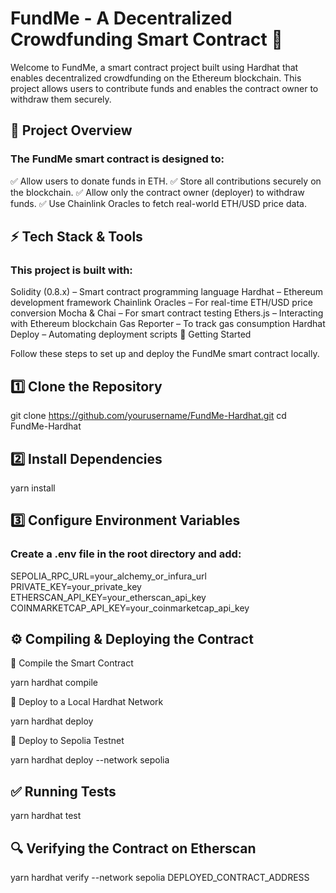 <h1>FundMe - A Decentralized Crowdfunding Smart Contract 🚀</h1>

Welcome to FundMe, a smart contract project built using Hardhat that enables decentralized crowdfunding on the Ethereum blockchain. This project allows users to
contribute funds and enables the contract owner to withdraw them securely.

<h2>📌 Project Overview</h2>

<h3>The FundMe smart contract is designed to:</h3>
✅ Allow users to donate funds in ETH.
✅ Store all contributions securely on the blockchain.
✅ Allow only the contract owner (deployer) to withdraw funds.
✅ Use Chainlink Oracles to fetch real-world ETH/USD price data.

<h2>⚡ Tech Stack & Tools</h2>

<h3>This project is built with:</h3>

Solidity (0.8.x) – Smart contract programming language
Hardhat – Ethereum development framework
Chainlink Oracles – For real-time ETH/USD price conversion
Mocha & Chai – For smart contract testing
Ethers.js – Interacting with Ethereum blockchain
Gas Reporter – To track gas consumption
Hardhat Deploy – Automating deployment scripts
🚀 Getting Started

Follow these steps to set up and deploy the FundMe smart contract locally.

<h2>1️⃣ Clone the Repository</h2>

git clone https://github.com/yourusername/FundMe-Hardhat.git
cd FundMe-Hardhat

<h2>2️⃣ Install Dependencies</h2>

yarn install

<h2>3️⃣ Configure Environment Variables</h2>

<h3>Create a .env file in the root directory and add:</h3>

SEPOLIA_RPC_URL=your_alchemy_or_infura_url
PRIVATE_KEY=your_private_key
ETHERSCAN_API_KEY=your_etherscan_api_key
COINMARKETCAP_API_KEY=your_coinmarketcap_api_key

<h2>⚙️ Compiling & Deploying the Contract</h2>
🔹 Compile the Smart Contract

yarn hardhat compile

🔹 Deploy to a Local Hardhat Network

yarn hardhat deploy


🔹 Deploy to Sepolia Testnet

yarn hardhat deploy --network sepolia

<h2>✅ Running Tests</h2>
yarn hardhat test

<h2>🔍 Verifying the Contract on Etherscan</h2>

yarn hardhat verify --network sepolia DEPLOYED_CONTRACT_ADDRESS
